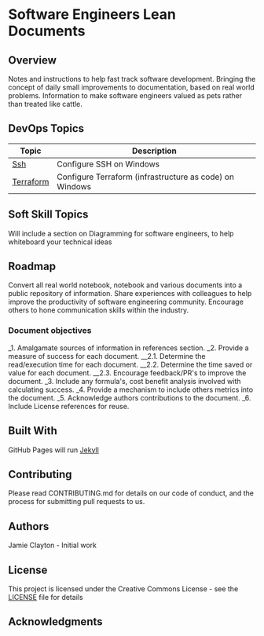 
# Software Engineers Lean Documents

## Overview

Notes and instructions to help fast track software development.
Bringing the concept of daily small improvements to documentation, based on real world problems.
Information to make software engineers valued as pets rather than treated like cattle.

## DevOps Topics

| Topic                  | Description              |
|------------------------|--------------------------|
| [Ssh ](devops/ssh.md ) | Configure SSH on Windows |
| [Terraform ](devops/Terraform.md ) | Configure Terraform (infrastructure as code) on Windows |

## Soft Skill Topics

Will include a section on Diagramming for software engineers, to help whiteboard your technical ideas

## Roadmap

Convert all real world notebook, notebook and various documents into a public repository of information.
Share experiences with colleagues to help improve the productivity of software engineering community.
Encourage others to hone communication skills within the industry.

### Document objectives

_1. Amalgamate sources of information in references section.
_2. Provide a measure of success for each document.
__2.1. Determine the read/execution time for each document.
__2.2. Determine the time saved or value for each document.
__2.3. Encourage feedback/PR's to improve the document.
_3. Include any formula's, cost benefit analysis involved with calculating success.
_4. Provide a mechanism to include others metrics into the document.
_5. Acknowledge authors contributions to the document.
_6. Include License references for reuse.

## Built With

GitHub Pages will run [Jekyll](https://jekyllrb.com/)

## Contributing

Please read CONTRIBUTING.md for details on our code of conduct, and the process for submitting pull requests to us.

## Authors

Jamie Clayton - Initial work

## License

This project is licensed under the Creative Commons License - see the [LICENSE](./LICENSE.md) file for details

## Acknowledgments
